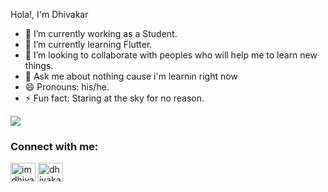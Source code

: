 Hola!, I'm Dhivakar

- 🔭 I’m currently working as a Student.
- 🌱 I’m currently learning Flutter.
- 👯 I’m looking to collaborate with peoples who will help me to learn new things.
- 💬 Ask me about nothing cause i'm learnin right now
- 😄 Pronouns: his/he.
- ⚡ Fun fact: Staring at the sky for no reason.

<img src="https://github-readme-stats.vercel.app/api?username=dhivakar04&&show_icons=true&title_color=ffffff&icon_color=bb2acf&text_color=daf7dc&bg_color=151515">

<h3 align="left">Connect with me:</h3>

<a href="https://twitter.com/imdhivakar" target="blank"><img align="center" src="https://cdn.jsdelivr.net/npm/simple-icons@3.0.1/icons/twitter.svg" alt="imdhivakar" height="30" width="40" /></a>
<a href="https://www.hackerrank.com/dhivakar842" target="blank"><img align="center" src="https://cdn.jsdelivr.net/npm/simple-icons@3.0.1/icons/hackerrank.svg" alt="dhivakar842" height="30" width="40" /></a>
</p>
